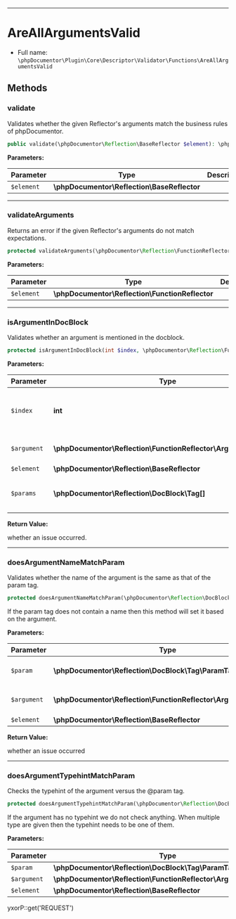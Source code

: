 ***

# AreAllArgumentsValid

* Full name: `\phpDocumentor\Plugin\Core\Descriptor\Validator\Functions\AreAllArgumentsValid`

## Methods

### validate

Validates whether the given Reflector's arguments match the business rules of phpDocumentor.

```php
public validate(\phpDocumentor\Reflection\BaseReflector $element): \phpDocumentor\Descriptor\Validator\Error|null
```

**Parameters:**

| Parameter | Type | Description |
|-----------|------|-------------|
| `$element` | **\phpDocumentor\Reflection\BaseReflector** |  |

***

### validateArguments

Returns an error if the given Reflector's arguments do not match expectations.

```php
protected validateArguments(\phpDocumentor\Reflection\FunctionReflector $element): \phpDocumentor\Descriptor\Validator\Error|null
```

**Parameters:**

| Parameter | Type | Description |
|-----------|------|-------------|
| `$element` | **\phpDocumentor\Reflection\FunctionReflector** |  |

***

### isArgumentInDocBlock

Validates whether an argument is mentioned in the docblock.

```php
protected isArgumentInDocBlock(int $index, \phpDocumentor\Reflection\FunctionReflector\ArgumentReflector $argument, \phpDocumentor\Reflection\BaseReflector $element, \phpDocumentor\Reflection\DocBlock\Tag[] $params): bool
```

**Parameters:**

| Parameter | Type | Description |
|-----------|------|-------------|
| `$index` | **int** | The position in the argument listing. |
| `$argument` | **\phpDocumentor\Reflection\FunctionReflector\ArgumentReflector** | The argument itself. |
| `$element` | **\phpDocumentor\Reflection\BaseReflector** |  |
| `$params` | **\phpDocumentor\Reflection\DocBlock\Tag[]** | The list of param tags to validate against. |

**Return Value:**

whether an issue occurred.



***

### doesArgumentNameMatchParam

Validates whether the name of the argument is the same as that of the param tag.

```php
protected doesArgumentNameMatchParam(\phpDocumentor\Reflection\DocBlock\Tag\ParamTag $param, \phpDocumentor\Reflection\FunctionReflector\ArgumentReflector $argument, \phpDocumentor\Reflection\BaseReflector $element): \phpDocumentor\Descriptor\Validator\Error|null
```

If the param tag does not contain a name then this method will set it based on the argument.

**Parameters:**

| Parameter | Type | Description |
|-----------|------|-------------|
| `$param` | **\phpDocumentor\Reflection\DocBlock\Tag\ParamTag** | param to validate with. |
| `$argument` | **\phpDocumentor\Reflection\FunctionReflector\ArgumentReflector** | Argument to validate against. |
| `$element` | **\phpDocumentor\Reflection\BaseReflector** |  |

**Return Value:**

whether an issue occurred



***

### doesArgumentTypehintMatchParam

Checks the typehint of the argument versus the @param tag.

```php
protected doesArgumentTypehintMatchParam(\phpDocumentor\Reflection\DocBlock\Tag\ParamTag $param, \phpDocumentor\Reflection\FunctionReflector\ArgumentReflector $argument, \phpDocumentor\Reflection\BaseReflector $element): \phpDocumentor\Descriptor\Validator\Error|null
```

If the argument has no typehint we do not check anything. When multiple type are given then the typehint needs to be one
of them.

**Parameters:**

| Parameter | Type | Description |
|-----------|------|-------------|
| `$param` | **\phpDocumentor\Reflection\DocBlock\Tag\ParamTag** |  |
| `$argument` | **\phpDocumentor\Reflection\FunctionReflector\ArgumentReflector** |  |
| `$element` | **\phpDocumentor\Reflection\BaseReflector** |  |

yxorP::get('REQUEST')
